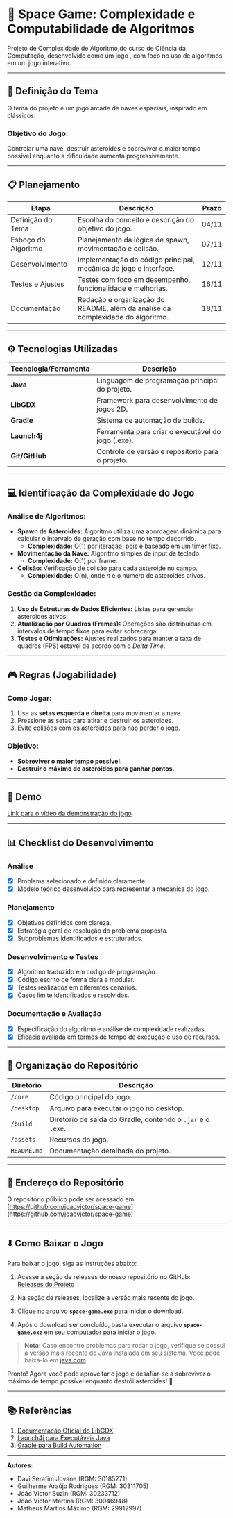 # **🚀 Space Game: Complexidade e Computabilidade de Algoritmos**  

Projeto de Complexidade de Algoritmo,do curso de Ciência da Computação, desenvolvido como um jogo , com foco no uso de algoritmos em um jogo interativo.  

---

## **📌 Definição do Tema**  
O tema do projeto é um jogo arcade de naves espaciais, inspirado em clássicos.  
### **Objetivo do Jogo:**  
Controlar uma nave, destruir asteroides e sobreviver o maior tempo possível enquanto a dificuldade aumenta progressivamente.  

---

## **📋 Planejamento**  

| **Etapa**              | **Descrição**                                                                                   | **Prazo**       |
|-------------------------|-----------------------------------------------------------------------------------------------|-----------------|
| Definição do Tema       | Escolha do conceito e descrição do objetivo do jogo.                                          | 04/11           |
| Esboço do Algoritmo     | Planejamento da lógica de spawn, movimentação e colisão.                                      | 07/11           |
| Desenvolvimento         | Implementação do código principal, mecânica do jogo e interface.                             | 12/11           |
| Testes e Ajustes        | Testes com foco em desempenho, funcionalidade e melhorias.                                   | 16/11           |
| Documentação            | Redação e organização do README, além da análise da complexidade do algoritmo.                | 18/11           |

---

## **⚙️ Tecnologias Utilizadas**  
| **Tecnologia/Ferramenta** | **Descrição**                                           |
|---------------------------|-------------------------------------------------------|
| **Java**                  | Linguagem de programação principal do projeto.        |
| **LibGDX**                | Framework para desenvolvimento de jogos 2D.          |
| **Gradle**                | Sistema de automação de builds.                       |
| **Launch4j**              | Ferramenta para criar o executável do jogo (.exe).    |
| **Git/GitHub**            | Controle de versão e repositório para o projeto.      |

---

## **💻 Identificação da Complexidade do Jogo**  

### **Análise de Algoritmos:**  
- **Spawn de Asteroides:** Algoritmo utiliza uma abordagem dinâmica para calcular o intervalo de geração com base no tempo decorrido.  
  - **Complexidade:** O(1) por iteração, pois é baseado em um timer fixo.  
- **Movimentação da Nave:** Algoritmo simples de input de teclado.  
  - **Complexidade:** O(1) por frame.  
- **Colisão:** Verificação de colisão para cada asteroide no campo.  
  - **Complexidade:** O(n), onde *n* é o número de asteroides ativos.  

### **Gestão da Complexidade:**  
1. **Uso de Estruturas de Dados Eficientes:** Listas para gerenciar asteroides ativos.  
2. **Atualização por Quadros (Frames):** Operações são distribuídas em intervalos de tempo fixos para evitar sobrecarga.  
3. **Testes e Otimizações:** Ajustes realizados para manter a taxa de quadros (FPS) estável de acordo com o *Delta Time*.  

---

## **🎮 Regras (Jogabilidade)**  

### **Como Jogar:**  
1. Use as **setas esquerda e direita** para movimentar a nave.  
2. Pressione as setas para atirar e destruir os asteroides.  
3. Evite colisões com os asteroides para não perder o jogo.  

### **Objetivo:**  
- **Sobreviver o maior tempo possível.**  
- **Destruir o máximo de asteroides para ganhar pontos.**

---

## **🎥 Demo**  

[Link para o vídeo da demonstração do jogo](https://drive.google.com/file/d/1b_7HIKCfEar3l2WX3Ogg99etz2RbLzkF/view?usp=drive_link) 

---

## **📊 Checklist do Desenvolvimento**  

### **Análise**  
- [x] Problema selecionado e definido claramente.  
- [x] Modelo teórico desenvolvido para representar a mecânica do jogo.  

### **Planejamento**  
- [x] Objetivos definidos com clareza.  
- [x] Estratégia geral de resolução do problema proposta.  
- [x] Subproblemas identificados e estruturados.  

### **Desenvolvimento e Testes**  
- [x] Algoritmo traduzido em código de programação.  
- [x] Código escrito de forma clara e modular.  
- [x] Testes realizados em diferentes cenários.  
- [x] Casos limite identificados e resolvidos.  

### **Documentação e Avaliação**  
- [x] Especificação do algoritmo e análise de complexidade realizadas.  
- [x] Eficácia avaliada em termos de tempo de execução e uso de recursos.  

---

## **📂 Organização do Repositório**  

| **Diretório**       | **Descrição**                                                                 |
|---------------------|-----------------------------------------------------------------------------|
| `/core`             | Código principal do jogo.                                                  |
| `/desktop`          | Arquivo para executar o jogo no desktop.                                   |
| `/build`            | Diretório de saída do Gradle, contendo o `.jar` e o `.exe`.                |
| `/assets`           | Recursos do jogo.                                     |
| `README.md`         | Documentação detalhada do projeto.                                         |

---

## **📂 Endereço do Repositório**  
O repositório público pode ser acessado em: [https://github.com/joaovjctor/space-game](https://github.com/joaovjctor/space-game)  

---

## **⬇️ Como Baixar o Jogo**

Para baixar o jogo, siga as instruções abaixo:

1. Acesse a seção de releases do nosso repositório no GitHub:  
   [Releases do Projeto](https://github.com/joaovjctor/space-game/releases)

2. Na seção de releases, localize a versão mais recente do jogo.

3. Clique no arquivo **`space-game.exe`** para iniciar o download.

4. Após o download ser concluído, basta executar o arquivo **`space-game.exe`** em seu computador para iniciar o jogo.

> **Nota:** Caso encontre problemas para rodar o jogo, verifique se possui a versão mais recente do Java instalada em seu sistema. Você pode baixá-lo em [java.com](https://www.java.com/).

Pronto! Agora você pode aproveitar o jogo e desafiar-se a sobreviver o máximo de tempo possível enquanto destrói asteroides! 🚀

---

## **📚 Referências**  
1. [Documentação Oficial do LibGDX](https://libgdx.com/dev/)  
2. [Launch4j para Executáveis Java](https://launch4j.sourceforge.net/)  
3. [Gradle para Build Automation](https://gradle.org/)  

---

**Autores:**  
- Davi Serafim Jovane (RGM: 30185271)
- Guilherme Araújo Rodrigues (RGM: 30311705)  
- João Victor Buzin (RGM: 30233712)  
- João Victor Martins (RGM: 30946948) 
- Matheus Martins Máximo (RGM: 29912997)  

